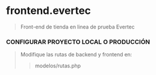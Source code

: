 # frontend.evertec

>Front-end de tienda en linea de prueba Evertec

### CONFIGURAR PROYECTO LOCAL O PRODUCCIÓN
>Modifique las rutas de backend y frontend en:
>>modelos/rutas.php